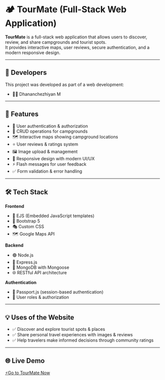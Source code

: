 # 🏕️ TourMate (Full-Stack Web Application)

**TourMate** is a full-stack web application that allows users to discover, review, and share campgrounds and tourist spots.  
It provides interactive maps, user reviews, secure authentication, and a modern responsive design.  

---

## 👥 Developers
This project was developed as part of a web development:

- 👨‍💻 Dhananchezhiyan M  

---

## 📌 Features
- 🔑 User authentication & authorization  
- 📝 CRUD operations for campgrounds  
- 🗺️ Interactive maps showing campground locations  
- ⭐ User reviews & ratings system  
- 🖼️ Image upload & management  
- 📱 Responsive design with modern UI/UX  
- ⚡ Flash messages for user feedback  
- ✅ Form validation & error handling  

---

## 🛠️ Tech Stack
**Frontend**
- 🎨 EJS (Embedded JavaScript templates)  
- 🎀 Bootstrap 5  
- 🎭 Custom CSS  
- 🗺️ Google Maps API  

**Backend**
- 🟢 Node.js  
- 🚂 Express.js  
- 🍃 MongoDB with Mongoose  
- 🌐 RESTful API architecture  

**Authentication**
- 🔐 Passport.js (session-based authentication)  
- 👤 User roles & authorization  

---

## 💡 Uses of the Website
- ✅ Discover and explore tourist spots & places  
- ✅ Share personal travel experiences with images & reviews  
- ✅ Help travelers make informed decisions through community ratings  

---

## 🌐 Live Demo
[⚡Go to TourMate Now](https://tour-mate-bin8.onrender.com/)
